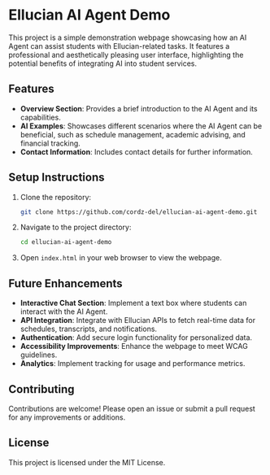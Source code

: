 # Ellucian AI Agent Demo

This project is a simple demonstration webpage showcasing how an AI Agent can assist students with Ellucian-related tasks. It features a professional and aesthetically pleasing user interface, highlighting the potential benefits of integrating AI into student services.

## Features

- **Overview Section**: Provides a brief introduction to the AI Agent and its capabilities.
- **AI Examples**: Showcases different scenarios where the AI Agent can be beneficial, such as schedule management, academic advising, and financial tracking.
- **Contact Information**: Includes contact details for further information.

## Setup Instructions

1. Clone the repository:
   ```bash
   git clone https://github.com/cordz-del/ellucian-ai-agent-demo.git
   ```

2. Navigate to the project directory:
   ```bash
   cd ellucian-ai-agent-demo
   ```

3. Open `index.html` in your web browser to view the webpage.

## Future Enhancements

- **Interactive Chat Section**: Implement a text box where students can interact with the AI Agent.
- **API Integration**: Integrate with Ellucian APIs to fetch real-time data for schedules, transcripts, and notifications.
- **Authentication**: Add secure login functionality for personalized data.
- **Accessibility Improvements**: Enhance the webpage to meet WCAG guidelines.
- **Analytics**: Implement tracking for usage and performance metrics.

## Contributing

Contributions are welcome! Please open an issue or submit a pull request for any improvements or additions.

## License

This project is licensed under the MIT License.
